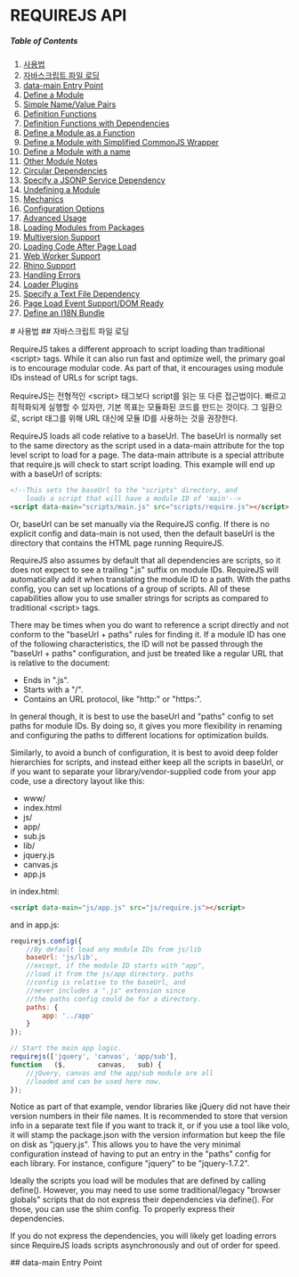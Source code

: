 REQUIREJS API
=====================

##### Table of Contents

1. [사용법](#Usage)  
 1. [자바스크립트 파일 로딩](#Load_JavaScript_Files)  
 1. [data-main Entry Point](#data-main_Entry_Point)  
 1. [Define a Module](#)  
  1. [Simple Name/Value Pairs](#)  
  1. [Definition Functions](#)  
  1. [Definition Functions with Dependencies](#)  
  1. [Define a Module as a Function](#)  
  1. [Define a Module with Simplified CommonJS Wrapper](#)  
  1. [Define a Module with a name](#)  
  1. [Other Module Notes](#)  
  1. [Circular Dependencies](#)  
  1. [Specify a JSONP Service Dependency](#)  
  1. [Undefining a Module](#)  
1. [Mechanics](#)  
1. [Configuration Options](#)  
1. [Advanced Usage](#)  
 1. [Loading Modules from Packages](#)  
 1. [Multiversion Support](#)  
 1. [Loading Code After Page Load](#)  
 1. [Web Worker Support](#)  
 1. [Rhino Support](#)  
 1. [Handling Errors](#)  
1. [Loader Plugins](#)  
 1. [Specify a Text File Dependency](#)  
 1. [Page Load Event Support/DOM Ready](#)  
 1. [Define an I18N Bundle](#)  

<a name="Usage">
# 사용법

<a name="Load_JavaScript_Files">
## 자바스크립트 파일 로딩

RequireJS takes a different approach to script loading than traditional &lt;script&gt; tags. While it can also run fast and optimize well, the primary goal is to encourage modular code. As part of that, it encourages using module IDs instead of URLs for script tags.

RequireJS는 전형적인 &lt;script&gt; 태그보다 script를 읽는 또 다른 접근법이다. 빠르고 최적화되게 실행할 수 있자만, 기본 목표는 모듈화된 코드를 만드는 것이다. 그 일환으로, script 태그를 위해 URL 대신에 모듈 ID를 사용하는 것을 권장한다.

RequireJS loads all code relative to a baseUrl. The baseUrl is normally set to the same directory as the script used in a data-main attribute for the top level script to load for a page. The data-main attribute is a special attribute that require.js will check to start script loading. This example will end up with a baseUrl of scripts:

```html
<!--This sets the baseUrl to the "scripts" directory, and
    loads a script that will have a module ID of 'main'-->
<script data-main="scripts/main.js" src="scripts/require.js"></script>
```

Or, baseUrl can be set manually via the RequireJS config. If there is no explicit config and data-main is not used, then the default baseUrl is the directory that contains the HTML page running RequireJS.

RequireJS also assumes by default that all dependencies are scripts, so it does not expect to see a trailing ".js" suffix on module IDs. RequireJS will automatically add it when translating the module ID to a path. With the paths config, you can set up locations of a group of scripts. All of these capabilities allow you to use smaller strings for scripts as compared to traditional &lt;script&gt; tags.

There may be times when you do want to reference a script directly and not conform to the "baseUrl + paths" rules for finding it. If a module ID has one of the following characteristics, the ID will not be passed through the "baseUrl + paths" configuration, and just be treated like a regular URL that is relative to the document:

* Ends in ".js".
* Starts with a "/".
* Contains an URL protocol, like "http:" or "https:".

In general though, it is best to use the baseUrl and "paths" config to set paths for module IDs. By doing so, it gives you more flexibility in renaming and configuring the paths to different locations for optimization builds.

Similarly, to avoid a bunch of configuration, it is best to avoid deep folder hierarchies for scripts, and instead either keep all the scripts in baseUrl, or if you want to separate your library/vendor-supplied code from your app code, use a directory layout like this:
* www/
 * index.html
 * js/
  * app/
   * sub.js
  * lib/
   * jquery.js
   * canvas.js
  * app.js

in index.html:
````html
<script data-main="js/app.js" src="js/require.js"></script>
````
and in app.js:
````javascript
requirejs.config({
    //By default load any module IDs from js/lib
    baseUrl: 'js/lib',
    //except, if the module ID starts with "app",
    //load it from the js/app directory. paths
    //config is relative to the baseUrl, and
    //never includes a ".js" extension since
    //the paths config could be for a directory.
    paths: {
        app: '../app'
    }
});

// Start the main app logic.
requirejs(['jquery', 'canvas', 'app/sub'],
function   ($,        canvas,   sub) {
    //jQuery, canvas and the app/sub module are all
    //loaded and can be used here now.
});
````
Notice as part of that example, vendor libraries like jQuery did not have their version numbers in their file names. It is recommended to store that version info in a separate text file if you want to track it, or if you use a tool like volo, it will stamp the package.json with the version information but keep the file on disk as "jquery.js". This allows you to have the very minimal configuration instead of having to put an entry in the "paths" config for each library. For instance, configure "jquery" to be "jquery-1.7.2".

Ideally the scripts you load will be modules that are defined by calling define(). However, you may need to use some traditional/legacy "browser globals" scripts that do not express their dependencies via define(). For those, you can use the shim config. To properly express their dependencies.

If you do not express the dependencies, you will likely get loading errors since RequireJS loads scripts asynchronously and out of order for speed.

<a name="data-main_Entry_Point">
## data-main Entry Point
